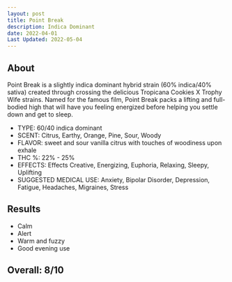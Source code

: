 ```yaml
---
layout: post
title: Point Break
description: Indica Dominant 
date: 2022-04-01
Last Updated: 2022-05-04
---
```

## About
Point Break is a slightly indica dominant hybrid strain (60% indica/40% sativa) created through crossing the delicious Tropicana Cookies X Trophy Wife strains. Named for the famous film, Point Break packs a lifting and full-bodied high that will have you feeling energized before helping you settle down and get to sleep. 

* TYPE: 60/40 indica dominant
* SCENT: Citrus, Earthy, Orange, Pine, Sour, Woody
* FLAVOR: sweet and sour vanilla citrus with touches of woodiness upon exhale
* THC %: 22% - 25%
* EFFECTS: Effects Creative, Energizing, Euphoria, Relaxing, Sleepy, Uplifting
* SUGGESTED MEDICAL USE: Anxiety, Bipolar Disorder, Depression, Fatigue, Headaches, Migraines, Stress

## Results

* Calm
* Alert
* Warm and fuzzy
* Good evening use

## Overall: 8/10
